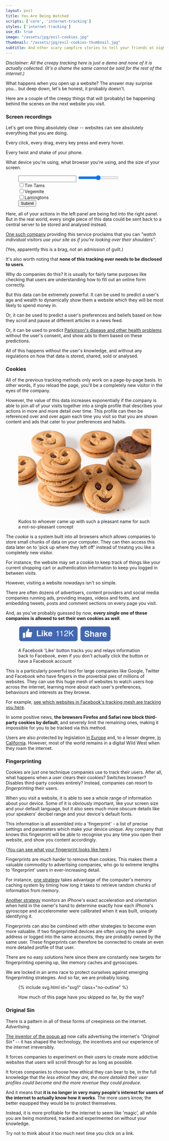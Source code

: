 ```yaml
---
layout: post
title: You Are Being Watched
scripts: ['core', 'internet-tracking']
styles: ['internet-tracking']
use_d3: true
image: "/assets/jpg/evil-cookies.jpg"
thumbnail: "/assets/jpg/evil-cookies-thumbnail.jpg"
subtitle: And other scary campfire stories to tell your friends at night
---
```


_Disclaimer: All the creepy tracking here is just a demo and none of it is actually collected. (It's a shame the same cannot be said for the rest of the internet.)_

What happens when you open up a website? The answer may surprise you... but deep down, let's be honest, it probably doesn't.

Here are a couple of the creepy things that will (probably) be happening behind the scenes on the next website you visit.

### Screen recordings

Let's get one thing absolutely clear -- websites can see absolutely everything that you are doing.

Every click, every drag, every key press and every hover.

Every twist and shake of your phone.

What device you're using<span id="os-gag"></span>, what browser you're using<span id="browser-gag"></span>, and the size of your screen<span id="screen-size-gag"></span>.

<figure>
<div id="form-example" class="figure-group">
    <div class="diagram">
        <input type="text" class="form-control form-control-sm form-example-text">
        <input type="range" class="form-example-range">
        <div class="checkbox-group"><input type="checkbox" class="form-example-checkbox1"><label>Tim Tams</label></div>
        <div class="checkbox-group"><input type="checkbox" class="form-example-checkbox2"><label>Vegemite</label></div>
        <div class="checkbox-group"><input type="checkbox" class="form-example-checkbox3"><label>Lamingtons</label></div>
        <button type="button" class="btn btn-success btn-sm form-example-button last">Submit</button>
    </div>
</div>
</figure>

Here, all of your actions in the left panel are being fed into the right panel. But in the real world, every single piece of this data could be sent back to a central server to be stored and analysed instead.

[One such company](https://www.inspectlet.com) providing this service proclaims that you can _"watch individual visitors use your site as if you're looking over their shoulders"_.

(Yes, apparently this is a brag, not an admission of guilt.)

It's also worth noting that **none of this tracking ever needs to be disclosed to users**. 

Why do companies do this? It is usually for fairly tame purposes like checking that users are understanding how to fill out an online form correctly.

But this data can be extremely powerful. It can be used to predict a user's age and wealth to dynamically show them a website which they will be most likely to spend money in.

Or, it can be used to predict a user's preferences and beliefs based on how they scroll and pause at different articles in a news feed.

Or, it can be used to predict [Parkinson's disease and other health problems](https://medium.com/stanford-magazine/your-computer-may-know-you-have-parkinsons-shall-it-tell-you-e8f8907f4595) without the user's consent, and show ads to them based on these predictions.

All of this happens without the user's knowledge, and without any regulations on how that data is stored, shared, sold or analysed.

### Cookies

All of the previous tracking methods only work on a page-by-page basis. In other words, if you reload the page, you'll be a completely new visitor in the eyes of the company.

However, the value of this data increases exponentially if the company is able to join all of your visits together into a single profile that describes your actions in more and more detail over time. This profile can then be referenced over and over again each time you visit so that you are shown content and ads that cater to your preferences and habits. 

<figure>
<img src="/assets/jpg/evil-cookies.jpg" alt="Evil cookies" class="diagram">
<figcaption class="caption">
<!-- <p class="caption"> -->
Kudos to whoever came up with such a pleasant name for such a not-so-pleasant concept
<!-- </p> -->
</figcaption>
</figure>

The _cookie_ is a system built into all browsers which allows companies to store small chunks of data on your computer. They can then access this data later on to 'pick up where they left off' instead of treating you like a completely new visitor. 

For instance, the website may set a cookie to keep track of things like your current shopping cart or authentication information to keep you logged in between visits.

However, visiting a website nowadays isn't so simple.

There are often dozens of advertisers, content providers and social media companies running ads, providing images, videos and fonts, and embedding tweets, posts and comment sections on every page you visit.

And, as you've probably guessed by now, **every single one of these companies is allowed to set their own cookies as well**.

<figure id="facebook-like">
<img src="/assets/png/facebook-like-button.png" alt="Facebook Like button" style="width:70%;margin:0 auto">
<figcaption>
<p class="caption">
A Facebook 'Like' button tracks you and relays information back to Facebook, even if you don't actually click the button or have a Facebook account
</p>
</figcaption>
</figure>

This is a particularly powerful tool for large companies like Google, Twitter and Facebook who have fingers in the proverbial pies of millions of websites. They can use this huge mesh of websites to watch users hop across the internet, learning more about each user's preferences, behaviours and interests as they browse. 

For example, [see which websites in Facebook's tracking mesh are tracking you here](https://www.facebook.com/off_facebook_activity/activity_list).

In some positive news, **the browsers Firefox and Safari now block third-party cookies by default**, and severely limit the remaining ones, making it impossible for you to be tracked via this method. 

Users are also protected by legislation [in Europe](https://gdpr.eu/cookies/) and, to a lesser degree, [in California](https://oag.ca.gov/privacy/ccpa). However, most of the world remains in a digital Wild West when they roam the internet. 

### Fingerprinting

Cookies are just one technique companies use to track their users. After all, what happens when a user clears their cookies? Switches browser? Disables third-party cookies entirely? Instead, companies can resort to _fingerprinting_ their users.

When you visit a website, it is able to see a whole range of information about your device. Some of it is obviously important, like your screen size and your default language, but it also sees much more obscure details like your speakers' decibel range and your device's default fonts.

This information is all assembled into a 'fingerprint' - a list of precise settings and parameters which make your device unique. Any company that knows this fingerprint will be able to recognise you any time you open their website, and show you content accordingly.

([You can see what your fingerprint looks like here](https://amiunique.org/fp).)

Fingerprints are much harder to remove than cookies. This makes them a valuable commodity to advertising companies, who go to extreme lengths to 'fingerprint' users in ever-increasing detail.

For instance, [one strategy](https://www.usenix.org/conference/usenixsecurity19/presentation/shusterman) takes advantage of the computer's memory caching system by timing how long it takes to retrieve random chunks of information from memory.

[Another strategy](https://sensorid.cl.cam.ac.uk/) monitors an iPhone's exact acceleration and orientation when held in the owner's hand to determine exactly how each iPhone's gyroscope and accelerometer were calibrated when it was built, uniquely identifying it.

Fingerprints can also be combined with other strategies to become even more valuable. If two fingerprinted devices are often using the same IP address or logged into the same accounts, they are probably owned by the same user. These fingerprints can therefore be connected to create an even more detailed profile of that user.

There are no easy solutions here since there are constantly new targets for fingerprinting opening up, like memory caches and gyroscopes.

We are locked in an arms race to protect ourselves against emerging fingerprinting strategies. And so far, we are probably losing. 

<figure>
{% include svg.html id="svg1" class="no-outline" %}
<figcaption><p class="caption">
How much of this page have you skipped so far, by the way?
</p></figcaption>
</figure>

### Original Sin

There is a pattern in all of these forms of creepiness on the internet. _Advertising._

[The inventor of the popup ad](https://www.theatlantic.com/technology/archive/2014/08/advertising-is-the-internets-original-sin/376041/) now calls advertising the internet's _"Original Sin"_ -- it has shaped the technology, the incentives and our experience of the internet irreversibly.

It forces companies to experiment on their users to create more addictive websites that users will scroll through for as long as possible.

It forces companies to choose how ethical they can bear to be, in the full knowledge that _the less ethical they are, the more detailed their user profiles could become and the more revenue they could produce_.

And it means that **it is no longer in very many people's interest for users of the internet to actually know how it works**. The more users know, the better equipped they would be to protect themselves.

Instead, it is more profitable for the internet to seem like 'magic', all while you are being monitored, tracked and experimented on without your knowledge. 

Try not to think about it too much next time you click on a link.
